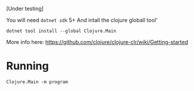 [Under testing]

You will need  `dotnet sdk` 5+
And intall the clojure globall tool' 

```
dotnet tool install --global Clojure.Main
```

More info here:
https://github.com/clojure/clojure-clr/wiki/Getting-started

# Running
`Clojure.Main -m program `

